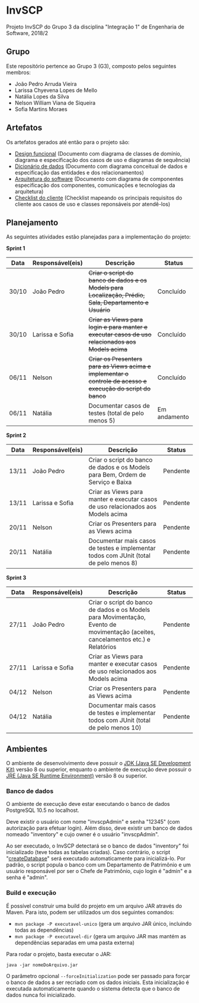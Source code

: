 # InvSCP

Projeto InvSCP do Grupo 3 da disciplina "Integração 1" de Engenharia de Software, 2018/2

## Grupo

Este repositório pertence ao Grupo 3 (G3), composto pelos seguintes membros:

- João Pedro Arruda Vieira
- Larissa Chyevena Lopes de Mello
- Natália Lopes da Silva
- Nelson William Viana de Siqueira
- Sofia Martins Moraes

## Artefatos

Os artefatos gerados até então para o projeto são:

- [Design funcional](https://docs.google.com/document/d/1nb-8-6QRH8XUJ27V-cY2wrb1Bcw_Hqp_Xk9P6RiFZc0/edit?usp=sharing) (Documento com diagrama de classes de domínio, diagrama e especificação dos casos de uso e diagramas de sequência)
- [Dicionário de dados](https://docs.google.com/document/d/1jGyPurQ9goRa3sDFgHiyTznuFmWxTABtDzueL3RH-28/edit?usp=sharing) (Documento com diagrama conceitual de dados e especificação das entidades e dos relacionamentos)
- [Arquitetura do software](https://docs.google.com/document/d/1AXWEDpkgeEBsR76ApY3BCSF9lIS47gJlQP6BaQa2Fs4/edit?usp=sharing) (Documento com diagrama de componentes especificação dos componentes, comunicações e tecnologias da arquitetura)
- [Checklist do cliente](https://drive.google.com/open?id=1dBKv4idoGU25bl7y_wZlXkM9RMt4Qu-XvdGGHjHWJho) (Checklist mapeando os principais requisitos do cliente aos casos de uso e classes reponsáveis por atendê-los)

## Planejamento

As seguintes atividades estão planejadas para a implementação do projeto:

**Sprint 1**

| Data | Responsável(eis) | Descrição | Status |
|---|---|---|---|
| 30/10 | João Pedro | ~~Criar o script do banco de dados e os Models para Localização, Prédio, Sala, Departamento e Usuário~~ | Concluído |
| 30/10 | Larissa e Sofia | ~~Criar as Views para login e para manter e executar casos de uso relacionados aos Models acima~~ | Concluído |
| 06/11 | Nelson | ~~Criar os Presenters para as Views acima e implementar o controle de acesso e execução do script do banco~~ | Concluído |
| 06/11 | Natália | Documentar casos de testes (total de pelo menos 5) | Em andamento |

**Sprint 2**

| Data | Responsável(eis) | Descrição | Status |
|---|---|---|---|
| 13/11 | João Pedro | Criar o script do banco de dados e os Models para Bem, Ordem de Serviço e Baixa | Pendente |
| 13/11 | Larissa e Sofia | Criar as Views para manter e executar casos de uso relacionados aos Models acima | Pendente |
| 20/11 | Nelson | Criar os Presenters para as Views acima | Pendente |
| 20/11 | Natália | Documentar mais casos de testes e implementar todos com JUnit (total de pelo menos 8) | Pendente |

**Sprint 3**

| Data | Responsável(eis) | Descrição | Status |
|---|---|---|---|
| 27/11 | João Pedro | Criar o script do banco de dados e os Models para Movimentação, Evento de movimentação (aceites, cancelamentos etc.) e Relatórios | Pendente |
| 27/11 | Larissa e Sofia | Criar as Views para manter e executar casos de uso relacionados aos Models acima | Pendente |
| 04/12 | Nelson | Criar os Presenters para as Views acima | Pendente |
| 04/12 | Natália | Documentar mais casos de testes e implementar todos com JUnit (total de pelo menos 10) | Pendente |

## Ambientes

O ambiente de desenvolvimento deve possuir o [JDK (Java SE Development Kit)](https://www.oracle.com/technetwork/pt/java/javase/downloads/jdk8-downloads-2133151.html) versão 8 ou superior, enquanto o ambiente de execução deve possuir o [JRE (Java SE Runtime Environment)](https://www.oracle.com/technetwork/java/javase/downloads/jre8-downloads-2133155.html) versão 8 ou superior.

### Banco de dados

O ambiente de execução deve estar executando o banco de dados PostgreSQL 10.5 no localhost.

Deve existir o usuário com nome "invscpAdmin" e senha "12345" (com autorização para efetuar login).
Além disso, deve existir um banco de dados nomeado "inventory" e cujo owner é o usuário "invscpAdmin".

Ao ser executado, o InvSCP detectará se o banco de dados "inventory" foi inicializado (teve todas as tabelas criadas). Caso contrário, o script "[createDatabase](src/main/resources/sql/createDatabase.sql)" será executado automaticamente para inicializá-lo. Por padrão, o script popula o banco com um Departamento de Patrimônio e um usuário responsável por ser o Chefe de Patrimônio, cujo login é "admin" e a senha é "admin".

### Build e execução

É possível construir uma build do projeto em um arquivo JAR através do Maven. Para isto, podem ser utilizados um dos seguintes comandos:

 - ```mvn package -P executavel-unico``` (gera um arquivo JAR único, incluindo todas as dependências)
 - ```mvn package -P executavel-dir``` (gera um arquivo JAR mas mantém as dependências separadas em uma pasta externa)
 
Para rodar o projeto, basta executar o JAR:

```java -jar nomeDoArquivo.jar```

O parâmetro opcional ```--forceInitialization``` pode ser passado para forçar o banco de dados a ser recriado com os dados iniciais. Esta inicialização é executada automaticamente quando o sistema detecta que o banco de dados nunca foi inicializado.
